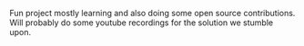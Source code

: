 Fun project mostly learning and also doing some open source contributions. Will probably do some youtube recordings for the solution we stumble upon.


